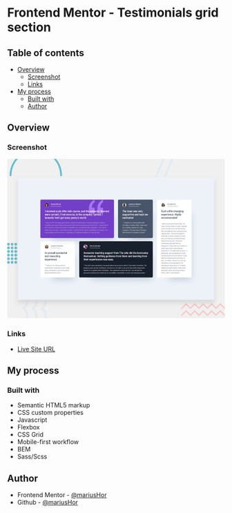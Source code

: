 # Frontend Mentor - Testimonials grid section

## Table of contents

- [Overview](#overview)
  - [Screenshot](#screenshot)
  - [Links](#links)
- [My process](#my-process)
  - [Built with](#built-with)
  - [Author](#author)

## Overview

### Screenshot

![Design preview for the Testimonials grid section coding challenge](./design/desktop-preview.jpg)


### Links

- [Live Site URL](https://mariushor.github.io/Testimonials-grid-section/)

## My process

### Built with

- Semantic HTML5 markup
- CSS custom properties
- Javascript
- Flexbox
- CSS Grid
- Mobile-first workflow
- BEM
- Sass/Scss

## Author

- Frontend Mentor - [@mariusHor](https://www.frontendmentor.io/profile/MariusHor)
- Github - [@mariusHor](https://github.com/MariusHor)
